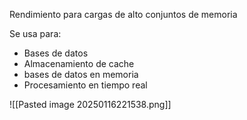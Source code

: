
Rendimiento  para cargas de alto conjuntos de memoria

Se usa para: 
- Bases de datos 
- Almacenamiento  de cache
- bases de datos en memoria 
- Procesamiento en tiempo real

![[Pasted image 20250116221538.png]]